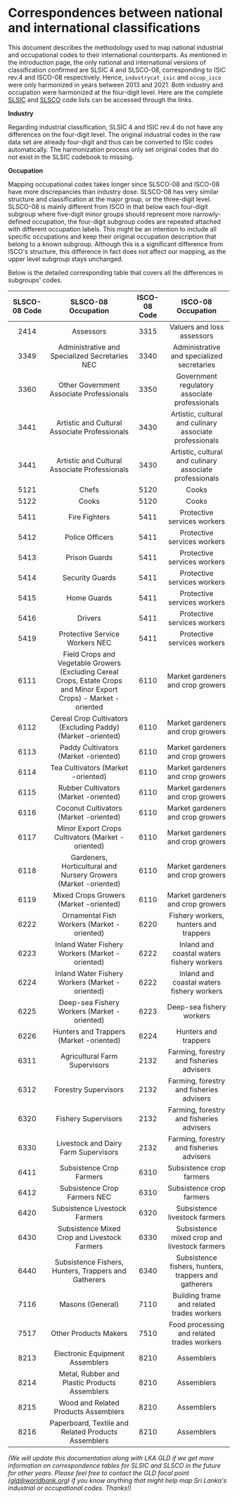# Correspondences between national and international classifications

This document describes the methodology used to map national industrial and occupational codes to their international counterparts. As mentioned in the introduction page, the only national and international versions of classification confirmed are SLSIC 4 and SLSCO-08, corresponding to ISIC rev.4 and ISCO-08 respectively. Hence, `industrycat_isic` and `occup_isco` were only harmonized in years between 2013 and 2021. Both industry and occupation were harmonized at the four-digit level. Here are the complete [SLSIC](utilities/isic_isco/SLSIC_4.xlsx) and [SLSCO](utilities/isic_isco/SLSCO_08.xlsx) code lists can be accessed through the links. 

**Industry**

Regarding industrial classification, SLSIC 4 and ISIC rev.4 do not have any differences on the four-digit level. The original industrial codes in the raw data set are already four-digit and thus can be converted to ISIc codes automatically. The harmonization process only set original codes that do not exist in the SLSIC codebook to missing.  

**Occupation**

Mapping occupational codes takes longer since SLSCO-08 and ISCO-08 have more discrepancies than industry dose. SLSCO-08 has very similar structure and classification at the major group, or the three-digit level. SLSCO-08 is mainly different from ISCO in that below each four-digit subgroup where five-digit minor groups should represent more narrowly-defined occupation, the four-digit subgroup codes are repeated attached with different occupation labels. This might be an intention to include all specific occupations and keep their original occupation description that belong to a known subgroup. Although this is a significant difference from ISCO's structure, this difference in fact does not affect our mapping, as the upper level subgroup stays unchanged.

Below is the detailed corresponding table that covers all the differences in subgroups' codes. 

| **SLSCO-08 Code**	| **SLSCO-08 Occupation**	| **ISCO-08 Code**	| **ISCO-08 Occupation**	|
|:----:|:---------:|:----:|:--------------------------:|	 	
| 2414 | Assessors | 3315 | Valuers and loss assessors |
| 3349 | Administrative and Specialized Secretaries NEC | 3340 | Administrative and specialized secretaries |
| 3360 | Other Government Associate Professionals | 3350 | Government regulatory associate professionals |
| 3441 | Artistic and Cultural Associate Professionals | 3430 | Artistic, cultural and culinary associate professionals |
| 3441 | Artistic and Cultural Associate Professionals | 3430 | Artistic, cultural and culinary associate professionals |
| 5121 | Chefs | 5120 | Cooks |
| 5122 | Cooks | 5120 | Cooks |
| 5411 | Fire Fighters | 5411 | Protective services workers |
| 5412 | Police Officers | 5411 | Protective services workers |
| 5413 | Prison Guards | 5411 | Protective services workers |
| 5414 | Security Guards | 5411 | Protective services workers |
| 5415 | Home Guards | 5411 | Protective services workers |
| 5416 | Drivers | 5411 | Protective services workers |
| 5419 | Protective Service Workers NEC | 5411 | Protective services workers |
| 6111 | Field Crops and Vegetable Growers  (Excluding Cereal Crops, Estate Crops and Minor Export Crops) - Market -oriented | 6110 | Market gardeners and crop growers |
| 6112 | Cereal Crop Cultivators (Excluding Paddy) (Market -oriented) | 6110 | Market gardeners and crop growers |
| 6113 | Paddy Cultivators (Market -oriented) | 6110 | Market gardeners and crop growers |
| 6114 | Tea Cultivators (Market -oriented) | 6110 | Market gardeners and crop growers |
| 6115 | Rubber Cultivators (Market -oriented) | 6110 | Market gardeners and crop growers |
| 6116 | Coconut Cultivators (Market -oriented) | 6110 | Market gardeners and crop growers |
| 6117 | Minor Export Crops Cultivators (Market -oriented) | 6110 | Market gardeners and crop growers |
| 6118 | Gardeners, Horticultural and Nursery Growers (Market -oriented)| 6110 | Market gardeners and crop growers |
| 6119 | Mixed Crops Growers (Market -oriented)| 6110 | Market gardeners and crop growers |
| 6222 | Ornamental Fish Workers (Market -oriented)| 6220 | Fishery workers, hunters and trappers |
| 6223 | Inland Water Fishery Workers (Market -oriented)| 6222 | Inland and coastal waters fishery workers |
| 6224 | Inland Water Fishery Workers (Market -oriented)| 6222 | Inland and coastal waters fishery workers |
| 6225 | Deep-sea Fishery Workers (Market -oriented) | 6223 | Deep-sea fishery workers |
| 6226 | Hunters and Trappers (Market -oriented) | 6224 | Hunters and trappers |
| 6311 | Agricultural Farm Supervisors | 2132 | Farming, forestry and fisheries advisers |
| 6312 | Forestry Supervisors | 2132 | Farming, forestry and fisheries advisers |
| 6320 | Fishery Supervisors  | 2132 | Farming, forestry and fisheries advisers |
| 6330 | Livestock and Dairy Farm Supervisors   | 2132 | Farming, forestry and fisheries advisers |
| 6411 | Subsistence Crop Farmers | 6310 | Subsistence crop farmers |
| 6412 | Subsistence Crop Farmers NEC | 6310 | Subsistence crop farmers |
| 6420 | Subsistence Livestock Farmers | 6320 | Subsistence livestock farmers |
| 6430 | Subsistence Mixed Crop and Livestock Farmers | 6330 | Subsistence mixed crop and livestock farmers |
| 6440 | Subsistence Fishers, Hunters, Trappers and Gatherers | 6340 | Subsistence fishers, hunters, trappers and gatherers |
| 7116 | Masons (General) | 7110 | Building frame and related trades workers |
| 7517 | Other Products  Makers | 7510 | Food processing and related trades workers |
| 8213 | Electronic Equipment Assemblers | 8210 | Assemblers |
| 8214 | Metal, Rubber and Plastic Products Assemblers | 8210 | Assemblers |
| 8215 | Wood and Related  Products Assemblers| 8210 | Assemblers |
| 8216 | Paperboard, Textile and Related Products Assemblers| 8210 | Assemblers |






*(We will update this documentation along with LKA GLD if we get more information on correspondence tables for SLSIC and SLSCO in the future for other years. Please feel free to contact the GLD focal point (gld@worldbank.org) if you know anything that might help map Sri Lanka's industrial or occupational codes. Thanks!)*
